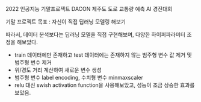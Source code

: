 2022 인공지능 기말프로젝트 DACON 제주도 도로 교통량 예측 AI 경진대회

기말 프로젝트 목표 : 자신이 직접 딥러닝 모델링 해보기

따라서, 데이터 분석보다는 딥러닝 모델을 직접 구현해보며, 다양한 하이퍼파라미터 조정을 해보았다.


- train 데이터에만 존재하고 test 데이터에는 존재하지 않는 범주형 변수 값 제거 및 범주형 변수 제거
- 위/경도 거리 계산하여 새로운 변수 생성
- 범주형 변수 label encoding, 수치형 변수 minmaxscaler
- relu 대신 swish activation function을 사용해보았고, 성능이 조금 상승한 효과를 보았음.
